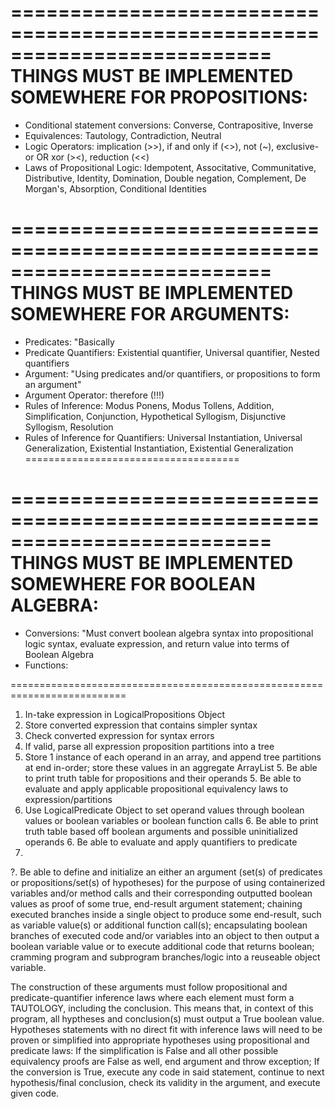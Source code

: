 ==========================================================================
THINGS MUST BE IMPLEMENTED SOMEWHERE FOR PROPOSITIONS:
==========================================================================
* Conditional statement conversions: Converse, Contrapositive, Inverse
* Equivalences: Tautology, Contradiction, Neutral
* Logic Operators: implication (>>), if and only if (<>), not (~), exclusive-or OR xor (><), reduction (<<)
* Laws of Propositional Logic: Idempotent, Associtative, Communitative, Distributive, Identity, Domination, Double negation, Complement, De Morgan's, Absorption, Conditional Identities

==========================================================================
THINGS MUST BE IMPLEMENTED SOMEWHERE FOR ARGUMENTS:
==========================================================================
* Predicates: "Basically 
* Predicate Quantifiers: Existential quantifier, Universal quantifier, Nested quantifiers
* Argument: "Using predicates and/or quantifiers, or propositions to form an argument"
* Argument Operator: therefore (!!!)
* Rules of Inference: Modus Ponens, Modus Tollens, Addition, Simplification, Conjunction, Hypothetical Syllogism, Disjunctive Syllogism, Resolution
* Rules of Inference for Quantifiers: Universal Instantiation, Universal Generalization, Existential Instantiation, Existential Generalization
=====================================


==========================================================================
THINGS MUST BE IMPLEMENTED SOMEWHERE FOR BOOLEAN ALGEBRA:
==========================================================================
* Conversions: "Must convert boolean algebra syntax into propositional logic syntax, evaluate expression, and return value into terms of Boolean Algebra
* Functions: 

==========================================================================
1. In-take expression in LogicalPropositions Object
2. Store converted expression that contains simpler syntax
3. Check converted expression for syntax errors
4. If valid, parse all expression proposition partitions into a tree
5. Store 1 instance of each operand in an array, and append tree partitions at end in-order; store these values in an aggregate ArrayList
    5. Be able to print truth table for propositions and their operands
    5. Be able to evaluate and apply applicable propositional equivalency laws to expression/partitions
6. Use LogicalPredicate Object to set operand values through boolean values or boolean variables or boolean function calls
    6. Be able to print truth table based off boolean arguments and possible uninitialized operands
    6. Be able to evaluate and apply quantifiers to predicate
7. 


?. Be able to define and initialize an either an argument (set(s) of predicates or propositions/set(s) of hypotheses) for the purpose of using containerized variables and/or method calls and their corresponding outputted boolean values as proof of some true, end-result argument statement; chaining executed branches inside a single object to produce some end-result, such as variable value(s) or additional function call(s); encapsulating boolean branches of executed code and/or variables into an object to then output a boolean variable value or to execute additional code that returns boolean; cramming program and subprogram branches/logic into a reuseable object variable.

The construction of these arguments must follow propositional and predicate-quantifier inference laws where each element must form a TAUTOLOGY, including the conclusion. This means that, in context of this program, all hyptheses and conclusion(s) must output a True boolean value. Hypotheses statements with no direct fit with inference laws will need to be proven or simplified into appropriate hypotheses using propositional and predicate laws: If the simplification is False and all other possible equivalency proofs are False as well, end argument and throw exception; If the conversion is True, execute any code in said statement, continue to next hypothesis/final conclusion, check its validity in the argument, and execute given code.